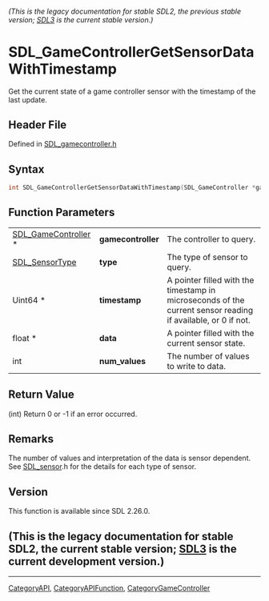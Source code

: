 ###### (This is the legacy documentation for stable SDL2, the previous stable version; [SDL3](https://wiki.libsdl.org/SDL3/) is the current stable version.)
# SDL_GameControllerGetSensorDataWithTimestamp

Get the current state of a game controller sensor with the timestamp of the last update.

## Header File

Defined in [SDL_gamecontroller.h](https://github.com/libsdl-org/SDL/blob/SDL2/include/SDL_gamecontroller.h)

## Syntax

```c
int SDL_GameControllerGetSensorDataWithTimestamp(SDL_GameController *gamecontroller, SDL_SensorType type, Uint64 *timestamp, float *data, int num_values);
```

## Function Parameters

|                                            |                    |                                                                                                              |
| ------------------------------------------ | ------------------ | ------------------------------------------------------------------------------------------------------------ |
| [SDL_GameController](SDL_GameController) * | **gamecontroller** | The controller to query.                                                                                     |
| [SDL_SensorType](SDL_SensorType)           | **type**           | The type of sensor to query.                                                                                 |
| Uint64 *                                   | **timestamp**      | A pointer filled with the timestamp in microseconds of the current sensor reading if available, or 0 if not. |
| float *                                    | **data**           | A pointer filled with the current sensor state.                                                              |
| int                                        | **num_values**     | The number of values to write to data.                                                                       |

## Return Value

(int) Return 0 or -1 if an error occurred.

## Remarks

The number of values and interpretation of the data is sensor dependent.
See [SDL_sensor](SDL_sensor).h for the details for each type of sensor.

## Version

This function is available since SDL 2.26.0.

## (This is the legacy documentation for stable SDL2, the current stable version; [SDL3](https://wiki.libsdl.org/SDL3/) is the current development version.)



----
[CategoryAPI](CategoryAPI), [CategoryAPIFunction](CategoryAPIFunction), [CategoryGameController](CategoryGameController)

